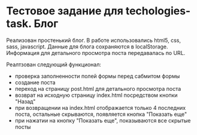 # Тестовое задание для techologies-task. Блог

Реализован простенький блог. В работе использовались html5, css, sass, javascript. Данные для блога сохраняются в localStorage. Информация для детального просмотра поста передавалась по URL.

Реалтзован следующий функционал:
- проверка заполненности полей формы перед сабмитом формы
- создание поста
- переход на страницу post.html для детального просмотра поста
- возврат на исходную страницу index.html посредством кнопки "Назад"
- при возвращении на index.html отображается только 4 последних поста, остальные скрываются, появляется кнопка "Показать еще"
- при нажатии на кнопку "Показать еще", показываются все скрытые посты